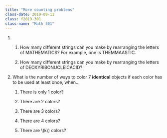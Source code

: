 ```yaml
---
title: "More counting problems"
class-date: 2019-09-11
class: f2019-301
class-name: "Math 301"
---
```


1.  
    1.  How many different strings can you make by rearranging the letters of MATHEMATICS? For example, one is THEMMAASTIC.
    
    2.  How many different strings can you make by rearranging the letters of DEOXYRIBONUCLEICACID?

2.  What is the number of ways to color 7 **identical** objects if each color has to be used at least once, when...

    1.  There is only 1 color?
    
    2.  There are 2 colors?
    
    3.  There are 3 colors?
    
    4.  There are 4 colors?
    
    5.  There are \\(k\\) colors?
